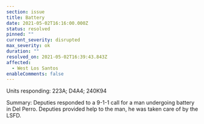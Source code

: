 ```yaml
---
section: issue
title: Battery
date: 2021-05-02T16:16:00.000Z
status: resolved
pinned: ""
current_severity: disrupted
max_severity: ok
duration: ""
resolved_on: 2021-05-02T16:39:43.843Z
affected:
  - West Los Santos
enableComments: false
---
```

Units responding: 223A; D4A4; 240K94

Summary: Deputies responded to a 9-1-1 call for a man undergoing battery in Del Perro. Deputies provided help to the man, he was taken care of by the LSFD.